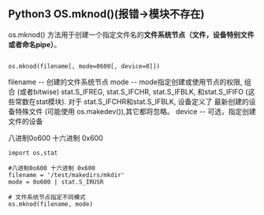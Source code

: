 ## Python3 OS.mknod()(报错->模块不存在)

os.mknod() 方法用于创建一个指定文件名的**文件系统节点（文件，设备特别文件或者命名pipe）**。

```

os.mknod(filename[, mode=0600[, device=0]])
```

filename -- 创建的文件系统节点
mode -- mode指定创建或使用节点的权限, 组合 (或者bitwise) stat.S_IFREG, stat.S_IFCHR, stat.S_IFBLK, 和stat.S_IFIFO (这些常数在stat模块). 对于 stat.S_IFCHR和stat.S_IFBLK, 设备定义了 最新创建的设备特殊文件 (可能使用 os.makedev()),其它都将忽略。
device -- 可选，指定创建文件的设备

八进制0o600 十六进制 0x600

```
import os,stat

#八进制0o600 十六进制 0x600
filename = '/test/makedirs/mkdir'
mode = 0o600 | stat.S_IRUSR

# 文件系统节点指定不同模式
os.mknod(filename, mode)
```